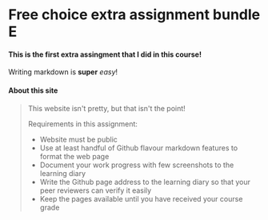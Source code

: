 # Free choice extra assignment bundle E

#### This is the first extra assingment that I did in this course!

Writing markdown is **super** *easy*!

#### About this site
> This website isn't pretty, but that isn't the point!
>
> Requirements in this assignment:
> - Website must be public
> - Use at least handful of Github flavour markdown features to format the web page
> - Document your work progress with few screenshots to the learning diary
> - Write the Github page address to the learning diary so that your peer reviewers can verify it easily
> - Keep the pages available until you have received your course grade




